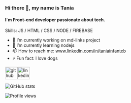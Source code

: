 ### Hi there 👋, my name is Tania
#### I´m Front-end developer passionate about tech.

Skills: JS / HTML / CSS / NODE / FIREBASE

- 🔭 I’m currently working on md-links project 
- 🌱 I’m currently learning nodejs 
- 📫 How to reach me: www.linkedin.com/in/taniainfanteb 
- ⚡ Fun fact: I love dogs 

[<img src='https://cdn.jsdelivr.net/npm/simple-icons@3.0.1/icons/github.svg' alt='github' height='40'>](https://github.com/Tania1295)[<img src='https://cdn.jsdelivr.net/npm/simple-icons@3.0.1/icons/linkedin.svg' alt='linkedin' height='40'>](https://linkedin.com/in/taniainfanteb/)  

![GitHub stats](https://github-readme-stats.vercel.app/api?username=Tania1295&show_icons=true)  

![Profile views](https://gpvc.arturio.dev/Tania1295)  

